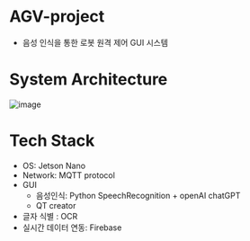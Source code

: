 # AGV-project
- 음성 인식을 통한 로봇 원격 제어 GUI 시스템  

# System Architecture
![image](https://github.com/user-attachments/assets/0ccdef0d-337b-418b-9153-224b334c4a5b)

# Tech Stack
- OS: Jetson Nano
- Network: MQTT protocol
- GUI
  - 음성인식: Python SpeechRecognition + openAI chatGPT
  - QT creator
- 글자 식별 : OCR 
- 실시간 데이터 연동: Firebase 
